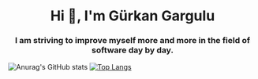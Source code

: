 <h1 align="center">Hi 👋, I'm Gürkan Gargulu</h1>
<h3 align="center">I am striving to improve myself more and more in the field of software day by day.</h3>




![Anurag's GitHub stats](https://github-readme-stats.vercel.app/api?username=Grkangrgl&show_icons=true&theme=radical)
[![Top Langs](https://github-readme-stats.vercel.app/api/top-langs/?username=Grkangrgl&show_icons=true&theme=radical)](https://github.com/Grkangrgl/github-readme-stats)

